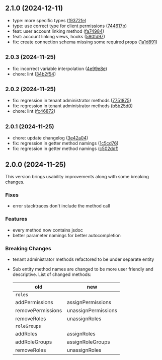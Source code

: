 

## 2.1.0 (2024-12-11)

* type: more specific types ([f9372fe](https://github.com/PlusAuth/plusauth-rest-js/commit/f9372fe))
* type: use correct type for client permissions ([744617b](https://github.com/PlusAuth/plusauth-rest-js/commit/744617b))
* feat: user account linking method ([fa74984](https://github.com/PlusAuth/plusauth-rest-js/commit/fa74984))
* feat: account linking views, hooks ([590fd97](https://github.com/PlusAuth/plusauth-rest-js/commit/590fd97))
* fix: create connection schema missing some required props ([1a1d891](https://github.com/PlusAuth/plusauth-rest-js/commit/1a1d891))

## <small>2.0.3 (2024-11-25)</small>

* fix: incorrect variable interpolation ([4e99e8e](https://github.com/PlusAuth/plusauth-rest-js/commit/4e99e8e))
* chore: lint ([34b2f54](https://github.com/PlusAuth/plusauth-rest-js/commit/34b2f54))

## <small>2.0.2 (2024-11-25)</small>

* fix: regression in tenant administrator methods ([7751875](https://github.com/PlusAuth/plusauth-rest-js/commit/7751875))
* fix: regression in tenant administrator methods ([b5b25d0](https://github.com/PlusAuth/plusauth-rest-js/commit/b5b25d0))
* chore: lint ([fc46872](https://github.com/PlusAuth/plusauth-rest-js/commit/fc46872))

## <small>2.0.1 (2024-11-25)</small>

* chore: update changelog ([3e42a04](https://github.com/PlusAuth/plusauth-rest-js/commit/3e42a04))
* fix: regression in getter method namings ([1c5cd76](https://github.com/PlusAuth/plusauth-rest-js/commit/1c5cd76))
* fix: regression in getter method namings ([c502ddf](https://github.com/PlusAuth/plusauth-rest-js/commit/c502ddf))

## 2.0.0 (2024-11-25)
This version brings usability improvements along with some breaking changes.

### Fixes
* error stacktraces don't include the method call

### Features
* every method now contains jsdoc
* better parameter namings for better autocompletion


### Breaking Changes
* tenant administrator methods refactored to be under separate entity
* Sub entity method names are changed to be more user friendly and descriptive.
  List of changed methods:

  | old               | new                 |
  |-------------------|---------------------|
  | `roles`           |                     |
  | addPermissions    | assignPermissions   |
  | removePermissions | unassignPermissions |
  | removeRoles       | unassignRoles       |
  | `roleGroups`      |                     |
  | addRoles          | assignRoles         |
  | addRoleGroups     | assignRoleGroups    |
  | removeRoles       | unassignRoles       |
